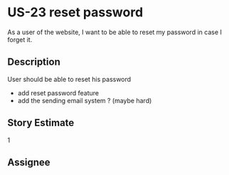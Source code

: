 # US-23 reset password
As a user of the website, I want to be able to reset my password in case I forget it.


## Description
User should be able to reset his password

* add reset password feature
* add the sending email system ? (maybe hard)


## Story Estimate
1


## Assignee